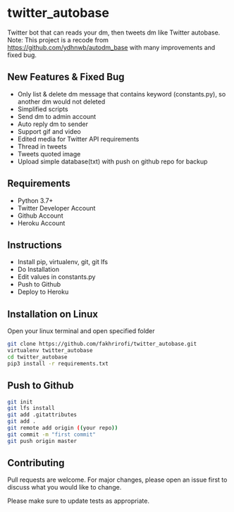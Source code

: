 # twitter_autobase
Twitter bot that can reads your dm, then tweets dm like Twitter autobase.<br>
Note: This project is a recode from https://github.com/ydhnwb/autodm_base with many improvements and fixed bug.

## New Features & Fixed Bug
- Only list & delete dm message that contains keyword (constants.py), so another dm would not deleted
- Simplified scripts
- Send dm to admin account
- Auto reply dm to sender
- Support gif and video
- Edited media for Twitter API requirements
- Thread in tweets
- Tweets quoted image
- Upload simple database(txt) with push on github repo for backup

## Requirements
- Python 3.7+
- Twitter Developer Account
- Github Account
- Heroku Account

## Instructions
- Install pip, virtualenv, git, git lfs
- Do Installation
- Edit values in constants.py
- Push to Github
- Deploy to Heroku

## Installation on Linux
Open your linux terminal and open specified folder<br>
```bash
git clone https://github.com/fakhrirofi/twitter_autobase.git
virtualenv twitter_autobase
cd twitter_autobase
pip3 install -r requirements.txt
```
## Push to Github
```bash
git init
git lfs install
git add .gitattributes
git add .
git remote add origin ((your repo))
git commit -m "first commit"
git push origin master
```

## Contributing
Pull requests are welcome. For major changes, please open an issue first to discuss what you would like to change.

Please make sure to update tests as appropriate.

